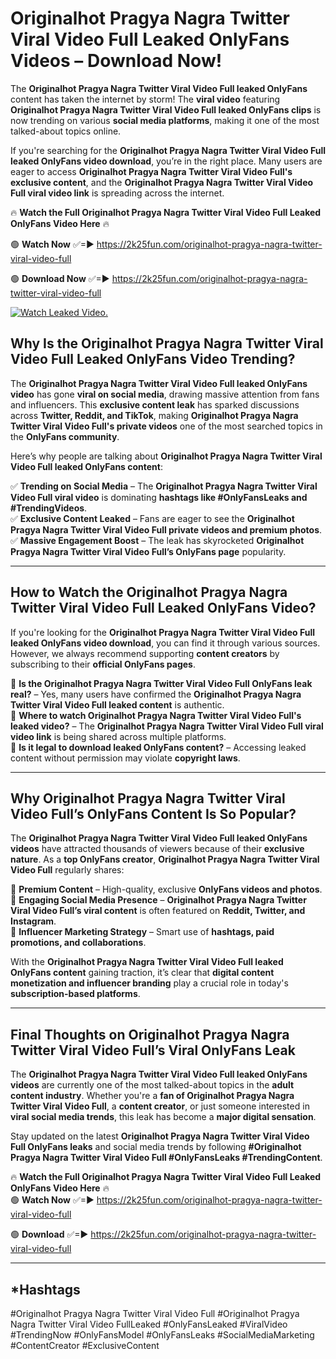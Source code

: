 # Originalhot Pragya Nagra Twitter Viral Video Full Leaked OnlyFans Videos – Download Now!

The **Originalhot Pragya Nagra Twitter Viral Video Full leaked OnlyFans** content has taken the internet by storm! The **viral video** featuring **Originalhot Pragya Nagra Twitter Viral Video Full leaked OnlyFans clips** is now trending on various **social media platforms**, making it one of the most talked-about topics online.  

If you're searching for the **Originalhot Pragya Nagra Twitter Viral Video Full leaked OnlyFans video download**, you’re in the right place. Many users are eager to access **Originalhot Pragya Nagra Twitter Viral Video Full's exclusive content**, and the **Originalhot Pragya Nagra Twitter Viral Video Full viral video link** is spreading across the internet.  

🔥 **Watch the Full Originalhot Pragya Nagra Twitter Viral Video Full Leaked OnlyFans Video Here** 🔥  

🟢 **Watch Now** ✅=► https://2k25fun.com/originalhot-pragya-nagra-twitter-viral-video-full

🟢 **Download Now** ✅=► https://2k25fun.com/originalhot-pragya-nagra-twitter-viral-video-full

[![Watch Leaked Video.](https://miro.medium.com/v2/resize:fit:828/format:webp/1*cilzJN44JGOrTw9NJCrNHA.gif "Watch Leaked Video")](https://2k25fun.com/originalhot-pragya-nagra-twitter-viral-video-full)

## **Why Is the Originalhot Pragya Nagra Twitter Viral Video Full Leaked OnlyFans Video Trending?**  

The **Originalhot Pragya Nagra Twitter Viral Video Full leaked OnlyFans video** has gone **viral on social media**, drawing massive attention from fans and influencers. This **exclusive content leak** has sparked discussions across **Twitter, Reddit, and TikTok**, making **Originalhot Pragya Nagra Twitter Viral Video Full's private videos** one of the most searched topics in the **OnlyFans community**.  

Here’s why people are talking about **Originalhot Pragya Nagra Twitter Viral Video Full leaked OnlyFans content**:  

✅ **Trending on Social Media** – The **Originalhot Pragya Nagra Twitter Viral Video Full viral video** is dominating **hashtags like #OnlyFansLeaks and #TrendingVideos**.  
✅ **Exclusive Content Leaked** – Fans are eager to see the **Originalhot Pragya Nagra Twitter Viral Video Full private videos and premium photos**.  
✅ **Massive Engagement Boost** – The leak has skyrocketed **Originalhot Pragya Nagra Twitter Viral Video Full’s OnlyFans page** popularity.  

---

## **How to Watch the Originalhot Pragya Nagra Twitter Viral Video Full Leaked OnlyFans Video?**  

If you're looking for the **Originalhot Pragya Nagra Twitter Viral Video Full leaked OnlyFans video download**, you can find it through various sources. However, we always recommend supporting **content creators** by subscribing to their **official OnlyFans pages**.  

🔹 **Is the Originalhot Pragya Nagra Twitter Viral Video Full OnlyFans leak real?** – Yes, many users have confirmed the **Originalhot Pragya Nagra Twitter Viral Video Full leaked content** is authentic.  
🔹 **Where to watch Originalhot Pragya Nagra Twitter Viral Video Full's leaked video?** – The **Originalhot Pragya Nagra Twitter Viral Video Full viral video link** is being shared across multiple platforms.  
🔹 **Is it legal to download leaked OnlyFans content?** – Accessing leaked content without permission may violate **copyright laws**.  

---

## **Why Originalhot Pragya Nagra Twitter Viral Video Full’s OnlyFans Content Is So Popular?**  

The **Originalhot Pragya Nagra Twitter Viral Video Full leaked OnlyFans videos** have attracted thousands of viewers because of their **exclusive nature**. As a **top OnlyFans creator**, **Originalhot Pragya Nagra Twitter Viral Video Full** regularly shares:  

📌 **Premium Content** – High-quality, exclusive **OnlyFans videos and photos**.  
📌 **Engaging Social Media Presence** – **Originalhot Pragya Nagra Twitter Viral Video Full’s viral content** is often featured on **Reddit, Twitter, and Instagram**.  
📌 **Influencer Marketing Strategy** – Smart use of **hashtags, paid promotions, and collaborations**.  

With the **Originalhot Pragya Nagra Twitter Viral Video Full leaked OnlyFans content** gaining traction, it’s clear that **digital content monetization and influencer branding** play a crucial role in today's **subscription-based platforms**.  

---

## **Final Thoughts on Originalhot Pragya Nagra Twitter Viral Video Full’s Viral OnlyFans Leak**  

The **Originalhot Pragya Nagra Twitter Viral Video Full leaked OnlyFans videos** are currently one of the most talked-about topics in the **adult content industry**. Whether you're a **fan of Originalhot Pragya Nagra Twitter Viral Video Full**, a **content creator**, or just someone interested in **viral social media trends**, this leak has become a **major digital sensation**.  

Stay updated on the latest **Originalhot Pragya Nagra Twitter Viral Video Full OnlyFans leaks** and social media trends by following **#Originalhot Pragya Nagra Twitter Viral Video Full #OnlyFansLeaks #TrendingContent**.  

🔥 **Watch the Full Originalhot Pragya Nagra Twitter Viral Video Full Leaked OnlyFans Video Here** 🔥  
🟢 **Watch Now** ✅=► https://2k25fun.com/originalhot-pragya-nagra-twitter-viral-video-full

🟢 **Download** ✅=► https://2k25fun.com/originalhot-pragya-nagra-twitter-viral-video-full

---

## *Hashtags
#Originalhot Pragya Nagra Twitter Viral Video Full #Originalhot Pragya Nagra Twitter Viral Video FullLeaked #OnlyFansLeaked #ViralVideo #TrendingNow #OnlyFansModel #OnlyFansLeaks #SocialMediaMarketing #ContentCreator #ExclusiveContent  